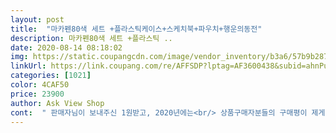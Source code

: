 ```yaml
---
layout: post 
title:  "마카펜80색 세트 +플라스틱케이스+스케치북+파우치+행운의동전" 
description: 마카펜80색 세트 +플라스틱 ..
date: 2020-08-14 08:18:02 
img: https://static.coupangcdn.com/image/vendor_inventory/b3a6/57b9b2870680781bced718ffca8441ecb6ef6b40d6400c1669a6b0852349.jpg 
linkUrl: https://link.coupang.com/re/AFFSDP?lptag=AF3600438&subid=ahnPublicAsk&pageKey=1592110709&itemId=2720374766&vendorItemId=4498614042&traceid=V0-113-4ff78580410648b1 
categories: [1021] 
color: 4CAF50 
price: 23900 
author: Ask View Shop 
cont:  " 판매자님이 보내주신 1원받고, 2020년에는<br/> 상품구매자분들의 구매평이 제게 많은 도움이 되었듯이<br/>+ 마카는 세로로 보관하시면 한쪽으로 잉크가 몰려서 가로로 보관하는걸 추천합니다.<br/> 그리고 아무래도 마카는 종이의 재질에 따라 색이 조금씩 다르게 나오다보니 저는 스케치북에 색상표를 하나 더 만들고 종이 뒤에 바칠 종이도 하나 더 만들었어요! (그리고 마카는 칠한 후 다 마르면 색이 아주 살짝 연해지기 때문에 꼭 만들라는건 아니지만 색상표를 만들어 두는게 좋아요)<br/>+원래 5일후에 와야되는데 바로 다음날 왓어유 심지어 사은품까지... <br/> 사랑합니다♡ 흥하세요☆☆<br/> 가       격   26,900원 (무료배송) 1개당 약 336원<br/> 배       송   하루 소요 (1/16주문<br/> ->1/17도착)<br/> 사용후기 마카도 물감처럼 색감을 표현할수있음에 놀랐어요<br/> 상       품 터치마카80색 정품 애니매이션용(베스트컬러모음)<br/>✔ 상 품 후 기 ✔<br/>가격대비 고퀄리티 마카라 굉장히 만족되네요!!<br/>같아요.<br/>  글구 선화, 그러니까 선을 딸때는 젤펜을 추천드려요! 저는 젤리롤펜(저는 문방구에서 한개에 1200원에 샀어요!)으로 검은건 선딸때 (근데 아주 살짝 기다리고 난 다음 마카로 색칠하지 않음 살짝 번져요), 하얀건 눈동자에 안광이나 마카 삐져나온거, 그외에도 다양하게 쓸 수 있어요!<br/>같은색상이라도 톤과 색감이 다채롭게 있어<br/>는 안그런데.<br/>.<br/>그리고 마카 BROAD심 몇개는 심이 좀 빠져나와 있었어요.<br/> 다시 꾹 눌러서 넣긴 했지만 실망이 좀 크네<br/>다만, 마카의 특징상 종이가 얇은 곳에 칠하거나<br/>다이어리종이도 얇은곳에 캘리그라피체로 꾸민다면<br/>뒷면 비침, 묻어남 있으니 참고하셔요!!<br/>또 다른 구매자님들께서도 구매전 고민되실때<br/>마카가 한 2일동안 세로로 보관되어있어서 그런지 한쪽에만 잉크가 많이 나오거나 마카 색상표를 칠하는 도중 2개<br/>만.<br/>.<br/>) 그리고 22번 BROAD쪽 뚜껑이 진짜 너무 안열려요ㅜㅜ 제 남동생도 겨우 열 정도로 너무 안열려요.<br/> (시간이 좀 지나니 제 힘으로도 열리더군요) 다른 마카<br/>모처럼 그림그리고 만족도 높았네요 힐링됐어요^^<br/>번짐없고 자연스럽게 그라데이션 가능해서 좋았어요!<br/>사용감은 부드럽고 매끈하게 칠해지구요<br/>여... <br/>ㅜㅜ 그리고 보내주신 스케치북? 요 종이는 마카로 그림을 그리기엔 좀 얇아서 뒤에 뭘 좀 받치고 그려야 될 것<br/>우와 진짜 여러분 마카 저렴한거 찾으시는 분들  꼭 이거사세요!!  저 타사에서 상세설명이 같은제품을 시켰는데 그냥 다른제품이더라구요ㅠㅠ 당황많이 해서 판매자님께 연락드리고 했는데 이게 무슨일인지 엄청 친절하시구 고생많이하셨다고 위로도 해주시고ㅠㅠ 제품은요 사진 보시면 아시겠지만 퀄리티 미쳐써요 짧은 글귀도 직접 적어주시는것 같던데 마음씨 고우신 판매자이십니다.<br/>.<br/> 써봤는데 색상도 괜찮고 구성도 좋던데요 마카 처음써봐서 잘 모르겠지만 대박 짱!!! 별점다섯개!! 흥하세요!!!!!^^ 물론 제품상태는 다 좋았습니다 색도 다 나오구요<br/>입체감을 표현하기도 좋고, 색상도 정말 예뻐요<br/>잉크도 풍부(?)하고 선명해서 감동했어요<br/>전 이제 막 초6이 된 학생이예요.<br/> 저희 아빠께서 마지막 어린이날 선물로 제가 그렇게 원하던 마카를 사주셨어요! 쿠<br/>정도가 FINE쪽 펜심이 뚜껑을 열 때 같이 뽑히는 경우가 있었어요.<br/>(다시 닫고 살짝 돌린다음 다시 열면 되긴하지<br/>제 구매평이 도움이 되길 바랍니다.<br/> 만족되는 구매되시길♥<br/>제 후기가 다른분들께도 도움이 됬으면 좋겠네요.<br/><br/>좋은일들로 가득할것 같은 기분들었어용 특별한선물 감사합니다^^<br/>컬러링북 색칠하기, 캘리그라피에 관심이 많고<br/>쿠팡매니아 윤맥이에요 <br/> -)♡<br/>팡에서 뭘 주문하는건 이번이 처음이라 꽤 기대하고 있어서 어제 이 마카를 받은 후 실망도 좀 했어요.<br/> 왜냐면 일단<br/>평소에 다이어리 꾸미기, 일기쓰기,<br/>후기 수정합니닷<br/>" 
---
```


